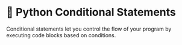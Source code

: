# 🧭 Python Conditional Statements 

Conditional statements let you control the flow of your program by executing code blocks based on conditions.
